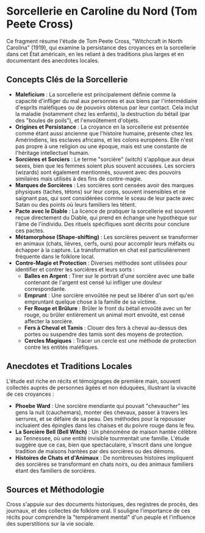 # Sorcellerie en Caroline du Nord (Tom Peete Cross)

Ce fragment résume l'étude de Tom Peete Cross, "Witchcraft in North Carolina" (1919), qui examine la persistance des croyances en la sorcellerie dans cet État américain, en les reliant à des traditions plus larges et en documentant des anecdotes locales.

## Concepts Clés de la Sorcellerie

*   **Maleficium** : La sorcellerie est principalement définie comme la capacité d'infliger du mal aux personnes et aux biens par l'intermédiaire d'esprits maléfiques ou de pouvoirs obtenus par leur contact. Cela inclut la maladie (notamment chez les enfants), la destruction du bétail (par des "boules de poils"), et l'envoûtement d'objets.
*   **Origines et Persistance** : La croyance en la sorcellerie est présentée comme étant aussi ancienne que l'histoire humaine, présente chez les Amérindiens, les esclaves africains, et les colons européens. Elle n'est pas propre à une religion ou une époque, mais est une constante de l'héritage intellectuel humain.
*   **Sorcières et Sorciers** : Le terme "sorcière" (witch) s'applique aux deux sexes, bien que les femmes soient plus souvent accusées. Les sorciers (wizards) sont également mentionnés, souvent avec des pouvoirs similaires mais utilisés à des fins de contre-magie.
*   **Marques de Sorcières** : Les sorcières sont censées avoir des marques physiques (taches, tétons) sur leur corps, souvent insensibles et ne saignant pas, qui sont considérées comme le sceau de leur pacte avec Satan ou des points où leurs familiers les tètent.
*   **Pacte avec le Diable** : La licence de pratiquer la sorcellerie est souvent reçue directement du Diable, qui prend en échange une hypothèque sur l'âme de l'individu. Des rituels spécifiques sont décrits pour conclure ces pactes.
*   **Métamorphose (Shape-shifting)** : Les sorcières peuvent se transformer en animaux (chats, lièvres, cerfs, ours) pour accomplir leurs méfaits ou échapper à la capture. La transformation en chat est particulièrement fréquente dans le folklore local.
*   **Contre-Magie et Protection** : Diverses méthodes sont utilisées pour identifier et contrer les sorcières et leurs sorts :
    *   **Balles en Argent** : Tirer sur le portrait d'une sorcière avec une balle contenant de l'argent est censé lui infliger une douleur correspondante.
    *   **Emprunt** : Une sorcière envoûtée ne peut se libérer d'un sort qu'en empruntant quelque chose à la famille de sa victime.
    *   **Fer Rouge et Brûlure** : Brûler le front du bétail envoûté avec un fer rouge, ou brûler entièrement un animal mort envoûté, est censé affecter la sorcière.
    *   **Fers à Cheval et Tamis** : Clouer des fers à cheval au-dessus des portes ou suspendre des tamis sont des moyens de protection.
    *   **Cercles Magiques** : Tracer un cercle est une méthode de protection contre les entités maléfiques.

## Anecdotes et Traditions Locales

L'étude est riche en récits et témoignages de première main, souvent collectés auprès de personnes âgées et non éduquées, illustrant la vivacité de ces croyances :

*   **Phoebe Ward** : Une sorcière mendiante qui pouvait "chevaucher" les gens la nuit (cauchemars), monter des chevaux, passer à travers les serrures, et se défaire de sa peau. Des méthodes pour la repousser incluaient des épingles dans les chaises et du poivre rouge dans le feu.
*   **La Sorcière Bell (Bell Witch)** : Un phénomène de maison hantée célèbre au Tennessee, où une entité invisible tourmentait une famille. L'étude suggère que ce cas, bien que spectaculaire, s'inscrit dans une longue tradition de maisons hantées par des sorcières ou des démons.
*   **Histoires de Chats et d'Animaux** : De nombreuses histoires impliquent des sorcières se transformant en chats noirs, ou des animaux familiers étant des familiers de sorcières.

## Sources et Méthodologie

Cross s'appuie sur des documents historiques, des registres de procès, des journaux, et des collectes de folklore oral. Il souligne l'importance de ces récits pour comprendre la "tempérament mental" d'un peuple et l'influence des superstitions sur la vie sociale.